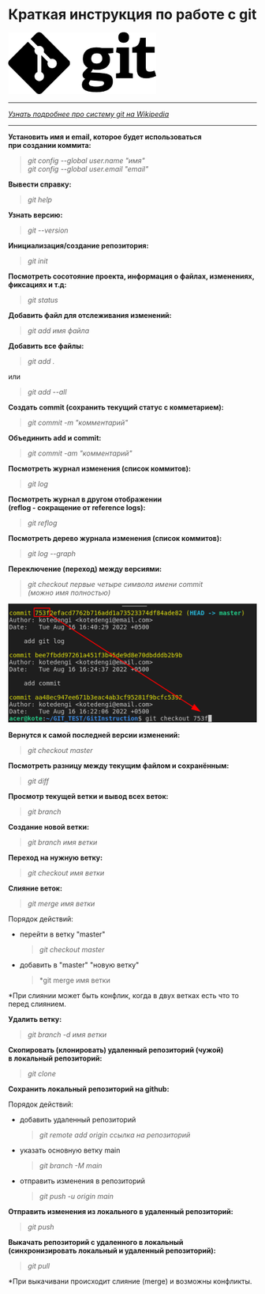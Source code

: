 #  Краткая инструкция по работе с git  
![git_logo](images/git_logo.png)  
***
*[Узнать подробнее про систему git на Wikipedia ](https://ru.wikipedia.org/wiki/Git)*
***
**Установить имя и email, которое будет использоваться  
при создании коммита:**

>*git config --global user.name "имя"*  
*git config --global user.email "email"*

**Вывести справку:**
>*git help*

**Узнать версию:**
>*git --version*

**Инициализация/создание репозитория:**
>*git init*

**Посмотреть сосотояние проекта, информация о файлах, изменениях,  
фиксациях и т.д:**
>*git status*

**Добавить файл для отслеживания изменений:**
>*git add имя файла*

**Добавить все файлы:**
>*git add .*

или

>*git add --all* 

**Создать commit (сохранить текущий статус с комметарием):**
>*git commit -m "комментарий"*

**Объединить add и commit:**
>*git commit -am "комментарий"*

**Посмотреть журнал изменения (список коммитов):**
>*git log*

**Посмотреть журнал в другом отображении  
(reflog - сокращение от reference logs):**
>*git reflog*

**Посмотреть дерево журнала изменения (список коммитов):**
>*git log --graph*

**Переключение (переход) между версиями:**
>*git checkout первые четыре символа имени commit  
(можно имя полностью)*

![git_checkout](images/git_checkout.png)

**Вернутся к самой последней версии изменений:**
>*git checkout master*

**Посмотреть разницу между текущим файлом и сохранённым:**
>*git diff*

**Просмотр текущей ветки и вывод всех веток:**
>*git branch*

**Создание новой ветки:**
>*git branch имя ветки*

**Переход на нужную ветку:**
>*git checkout имя ветки*

**Слияние веток:**
>*git merge имя ветки*

Порядок действий:

* перейти в ветку "master"
    >*git checkout master*
* добавить в "master" "новую ветку"
    >*git merge имя ветки

*При слиянии может быть конфлик, когда в двух ветках есть что то перед слиянием.

**Удалить ветку:**
>*git branch -d имя ветки*

**Скопировать (клонировать) удаленный репозиторий (чужой)  
в локальный репозиторий:**
>*git clone*

**Сохранить локальный репозиторий на github:**

Порядок действий:

* добавить удаленный репозиторий
    >*git remote add origin ссылка на репозиторий*

* указать основную ветку main
    >*git branch -M main*

* отправить изменения в репозиторий
    >*git push -u origin main*

**Отправить изменения из локального в удаленный репозиторий:**
>*git push*

**Выкачать репозиторий с удаленного в локальный  
(синхронизировать локальный и удаленный репозиторий):**
>*git pull*

*При выкачивани происходит слияние (merge) и возможны конфликты.
